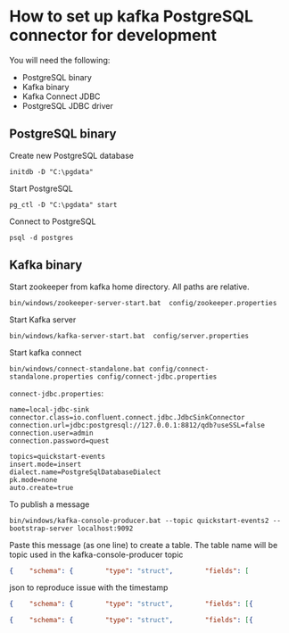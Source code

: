 # How to set up kafka PostgreSQL connector for development

You will need the following:

- PostgreSQL binary
- Kafka binary
- Kafka Connect JDBC
- PostgreSQL JDBC driver

## PostgreSQL binary

Create new PostgreSQL database

```shell script
initdb -D "C:\pgdata"
```

Start PostgreSQL

```shell script
pg_ctl -D "C:\pgdata" start
```

Connect to PostgreSQL

```shell script
psql -d postgres
```

## Kafka binary

Start zookeeper from kafka home directory. All paths are relative.

```shell script
bin/windows/zookeeper-server-start.bat  config/zookeeper.properties
```

Start Kafka server

```shell script
bin/windows/kafka-server-start.bat  config/server.properties
```

Start kafka connect

```shell script
bin/windows/connect-standalone.bat config/connect-standalone.properties config/connect-jdbc.properties
```

`connect-jdbc.properties`:

```properties
name=local-jdbc-sink
connector.class=io.confluent.connect.jdbc.JdbcSinkConnector
connection.url=jdbc:postgresql://127.0.0.1:8812/qdb?useSSL=false
connection.user=admin
connection.password=quest

topics=quickstart-events
insert.mode=insert
dialect.name=PostgreSqlDatabaseDialect
pk.mode=none
auto.create=true
```

To publish a message

```shell
bin/windows/kafka-console-producer.bat --topic quickstart-events2 --bootstrap-server localhost:9092
```

Paste this message (as one line) to create a table. The table name will be topic used in the kafka-console-producer topic

```json
{    "schema": {        "type": "struct",        "fields": [            {                "type": "boolean",                "optional": false,               "field": "flag"            },            {                "type": "int8",                "optional": false,                "field": "id8"           },           {                "type": "int16",                "optional": false,                "field": "id16"            },            {                "type":"int32",                "optional": false,                "field": "id32"            },          {                  "type": "int64",               "optional": false,                "field": "id64"            },            {                "type": "float",                "optional": false,                "field": "idFloat"            },            {                "type": "double",                "optional": false,                "field": "idDouble"            },              {                "type": "string",                "optional": true,                "field": "msg"            }      ],        "optional": false,        "name": "msgschema"    },    "payload": {        "flag": false,        "id8": 222,        "id16": 222,        "id32": 222,        "id64": 222,        "idFloat": 222.0,        "idDouble": 333.0,               "msg": "hi"  }}
```

json to reproduce issue with the timestamp

```json
{    "schema": {        "type": "struct",        "fields": [{            "type": "int32",            "optional": true,            "field": "c1"        }, {            "type": "string",            "optional": true,            "field": "c2"        }, {            "type": "int64",            "optional": false,            "name": "org.apache.kafka.connect.data.Timestamp",            "version": 1,            "field": "create_ts"        }, {            "type": "int64",            "optional": false,            "name": "org.apache.kafka.connect.data.Timestamp",            "version": 1,            "field": "update_ts"        }],        "optional": false,        "name": "foobar"    },    "payload": {        "c1": 10000,        "c2": "bar",        "create_ts": 1501834166000,        "update_ts": 1501834166000    }}
```

```json
{    "schema": {        "type": "struct",        "fields": [{            "type": "int32",            "optional": true,            "field": "c1"        }, {            "type": "string",            "optional": true,            "field": "c2"        }, {            "type": "int32",            "optional": false,            "name": "org.apache.kafka.connect.data.Date",            "version": 1,            "field": "create_ts"        }, {            "type": "int64",            "optional": false,            "name": "org.apache.kafka.connect.data.Timestamp",            "version": 1,            "field": "update_ts"        }],        "optional": false,        "name": "foobar"    },    "payload": {        "c1": 10000,        "c2": "bar",        "create_ts": 1501834,        "update_ts": 1501834166000    }}

```